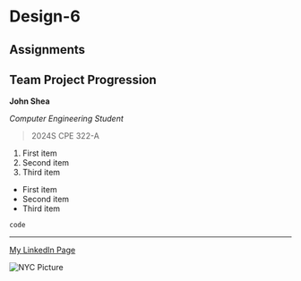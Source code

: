 # Design-6
## Assignments
## Team Project Progression

**John Shea**

*Computer Engineering Student*

> 2024S CPE 322-A

1. First item
2. Second item
3. Third item

- First item
- Second item
- Third item

`code`

---

[My LinkedIn Page](https://www.linkedin.com/in/john-shea-a608351a6/)

![NYC Picture](NYCPIC.jpg)

